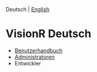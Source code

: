 <!-- TITLE: VisionR Wiki -->
<!-- SUBTITLE: Dokumentation der VisionR Software -->

Deutsch | [English](/home-en.md)
# VisionR Deutsch
* [Benutzerhandbuch](de/user-guide)
* [Administratoren](de/admin-guide)
* Entwickler